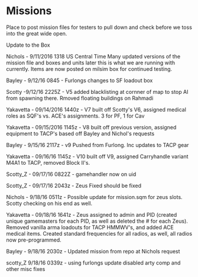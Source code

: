 # Missions
Place to post mission files for testers to pull down and check before we toss into the great wide open.

Update to the Box

Nichols - 9/11/2016 1318 US Central Time
Many updated versions of the mission file and boxes and units later this is what we are running with currently. Items are now posted on milsim box for continued testing.

Bayley - 9/12/16 0845 - Furlongs changes to SF loadout box

Scotty -9/12/16 2225Z - V5 added blacklisting at cornner of map to stop AI from spawning there. Rmoved floating buildings on Rahmadi

Yakavetta - 09/14/2016 1440z - V7 built off Scotty's V6, assigned medical roles as SQF's vs. ACE's assignments.  3 for PF, 1 for Cav 

Yakavetta - 09/15/2016 1145z - V8 built off previous version, assigned equipment to TACP's based off Bayley and Nichol's requests

Bayley - 9/15/16 2117z - v9 Pushed from Furlong. Inc updates to TACP gear

Yakavetta - 09/16/16 1145z - V10 built off V9, assigned Carryhandle variant M4A1 to TACP, removed Block II's.  

Scotty_Z - 09/17/16 0822Z - gamehandler now on uid

Scotty_Z - 09/17/16 2043z - Zeus Fixed should be fixed

Nichols - 9/18/16 0511z - Possible update for mission.sqm for zeus slots. Scotty checking on his end as well.

Yakavetta - 09/18/16 1641z - Zeus assigned to admin and PID (created unique gamemasters for each PID, as well as deleted the # for each Zeus). Removed vanilla arma loadouts for TACP HMMWV's, and added ACE medical items. Created standard frequencies for all radios, as well, all radios now pre-programmed. 

Bayley - 9/18/16 2030z - Updated mission from repo at Nichols request

scotty_Z 9/18/16 0339z - using furlongs update disabled arty comp and other misc fixes
